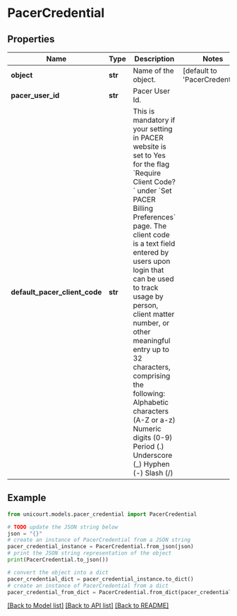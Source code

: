 # PacerCredential


## Properties

Name | Type | Description | Notes
------------ | ------------- | ------------- | -------------
**object** | **str** | Name of the object. | [default to 'PacerCredential']
**pacer_user_id** | **str** | Pacer User Id. | 
**default_pacer_client_code** | **str** | This is mandatory if your setting in PACER website is set to Yes for the flag &#x60;Require Client Code?&#x60; under &#x60;Set PACER Billing Preferences&#x60; page. The client code is a text field entered by users upon login that can be used to track usage by person, client matter number, or other meaningful entry up to 32 characters, comprising the following:    Alphabetic characters (A-Z or a-z)    Numeric digits (0-9)   Period (.)    Underscore (_)    Hyphen (-)    Slash (/) | 

## Example

```python
from unicourt.models.pacer_credential import PacerCredential

# TODO update the JSON string below
json = "{}"
# create an instance of PacerCredential from a JSON string
pacer_credential_instance = PacerCredential.from_json(json)
# print the JSON string representation of the object
print(PacerCredential.to_json())

# convert the object into a dict
pacer_credential_dict = pacer_credential_instance.to_dict()
# create an instance of PacerCredential from a dict
pacer_credential_from_dict = PacerCredential.from_dict(pacer_credential_dict)
```
[[Back to Model list]](../README.md#documentation-for-models) [[Back to API list]](../README.md#documentation-for-api-endpoints) [[Back to README]](../README.md)


